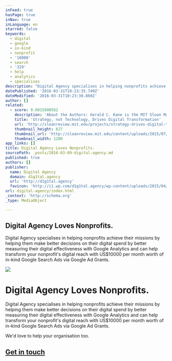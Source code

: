 ```yaml
---
inFeed: true
hasPage: true
inNav: true
inLanguage: en
starred: false
keywords:
  - digital
  - google
  - in-kind
  - nonprofit
  - '10000'
  - search
  - '329'
  - help
  - analytics
  - specialises
description: "Digital Agency specialises in helping nonprofits achieve their missions by helping them make better decisions on their digital spend by better measuring their digital effectiveness with Google Analytics and can help transform your nonprofit's digital reach with US$10000 per month worth of in-kind Google Search Ads via Google Ad Grants."
datePublished: '2016-03-31T10:23:35.749Z'
dateModified: '2016-03-31T10:23:30.860Z'
author: []
related:
  - score: 0.6015600562
    description: 'About the Authors: Gerald C. Kane is the MIT Sloan Management Review guest editor for the Digital Transformation Strategy Initiative. Doug Palmer is a principal in the Digital Business and Strategy practice of Deloitte Digital. Anh Nguyen Phillips is a senior manager within Deloitte Services LP, where she leads strategic thought leadership initiatives.'
    title: 'Strategy, not Technology, Drives Digital Transformation'
    url: 'http://sloanreview.mit.edu/projects/strategy-drives-digital-transformation/'
    thumbnail_height: 627
    thumbnail_url: 'http://sloanreview.mit.edu/content/uploads/2015/07/2015DLReport-1200-1200x627.jpg'
    thumbnail_width: 1200
app_links: []
title: Digital Agency Loves Nonprofits.
sourcePath: _posts/2016-03-09-digital-agency.md
published: true
authors: []
publisher:
  name: Digital Agency
  domain: d1g1tal.agency
  url: 'http://d1g1tal.agency'
  favicon: 'http://i1.wp.com/d1g1tal.agency/wp-content/uploads/2015/04/cropped-Google-Partner-Badge.png?fit=192%2C192'
url: digital-agency/index.html
_context: 'http://schema.org'
_type: MediaObject

---
```

<article style=""><h1>Digital Agency Loves Nonprofits.</h1><p>Digital Agency specialises in helping nonprofits achieve their missions by helping them make better decisions on their digital spend by better measuring their digital effectiveness with Google Analytics and can help transform your nonprofit's digital reach with US$10000 per month worth of in-kind Google Search Ads via Google Ad Grants.</p><img src="https://s3-us-west-2.amazonaws.com/the-grid-img/p/4dbb75dcb578feb565b5e6d78426d2f5ca839039.png" /></article>

# Digital Agency Loves Nonprofits.

Digital Agency specialises in helping nonprofits achieve their missions by helping them make better decisions on their digital spend by better measuring their digital effectiveness with Google Analytics and can help transform your nonprofit's digital reach with US$10000 per month worth of in-kind Google Search Ads via Google Ad Grants.

We'd love to help your organisation too.

## [Get in touch][0]

[0]: http://d1g1tal.agency/for-nonprofits/